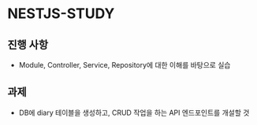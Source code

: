 # NESTJS-STUDY

## 진행 사항

- Module, Controller, Service, Repository에 대한 이해를 바탕으로 실습

## 과제

- DB에 diary 테이블을 생성하고, CRUD 작업을 하는 API 엔드포인트를 개설할 것
